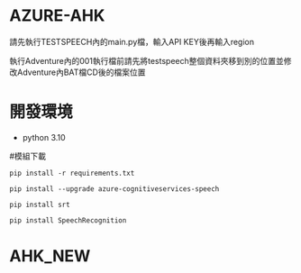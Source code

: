 # AZURE-AHK

請先執行TESTSPEECH內的main.py檔，輸入API KEY後再輸入region

執行Adventure內的001執行檔前請先將testspeech整個資料夾移到別的位置並修改Adventure內BAT檔CD後的檔案位置


# 開發環境

 * python 3.10



#模組下載


`pip install -r requirements.txt`

`pip install --upgrade azure-cognitiveservices-speech`

`pip install srt`

`pip install SpeechRecognition`

# AHK_NEW
